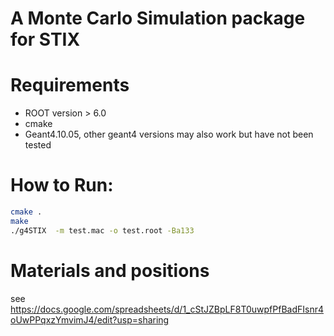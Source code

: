 # A Monte Carlo Simulation package for STIX
# Requirements
- ROOT version > 6.0
- cmake
- Geant4.10.05, other geant4 versions may also work but have not been tested
# How to Run:
```sh
cmake .
make
./g4STIX  -m test.mac -o test.root -Ba133
```
# Materials and positions 
see https://docs.google.com/spreadsheets/d/1_cStJZBpLF8T0uwpfPfBadFIsnr4oUwPPqxzYmvimJ4/edit?usp=sharing

